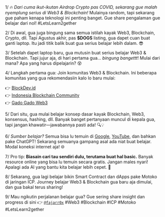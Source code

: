 1/ 🔥 _Dari cuma ikut-ikutan Airdrop Crypto pas COVID, sekarang gue malah nyemplung serius di Web3 & Blockchain!_ Mulainya random, tapi sekarang gue paham kenapa teknologi ini penting banget. Gue share pengalaman gue belajar dari nol! #LetsLearn2gether

2/ Di awal, gua juga bingung sama semua istilah kayak Web3, Blockchain, Crypto, dll. Tapi Agustus akhir, pas **$DOGS** listing, gua dapet cuan buat ganti laptop. Itu jadi titik balik buat gua serius belajar lebih dalam. 😎

3/ Setelah dapet laptop baru, gua mutusin buat serius belajar Web3 & Blockchain. Tapi jujur aja, di hari pertama gua... _bingung bangettt_! Mulai dari mana? Apa yang harus dipelajarin? 😵

4/ Langkah pertama gua: Join komunitas Web3 & Blockchain. Ini beberapa komunitas yang gua rekomendasiin kalo lo baru mulai:

👉 [BlockDev.id](https://t.me/blockDevID)  
👉 [Indonesia Blockchain Community](https://t.me/Blockchainity_id)  
👉 [Gado Gado Web3](https://t.me/GadoGadoWeb3)

5/ Dari situ, gua mulai belajar konsep dasar kayak Blockchain, Web3, konsensus, hashing, dll. Banyak banget pertanyaan muncul di kepala gua, tapi jangan khawatir—jawabannya pasti ada! 🔍💡

6/ _Sumber belajar?_ Semua bisa lu temuin di [Google](https://google.com), [YouTube](https://youtube.com), dan bahkan pake ChatGPT! Sekarang semuanya gampang asal ada niat buat belajar. Modal koneksi internet aja! 🌐

7/ Pro tip: **Biasain cari tau sendiri dulu, terutama buat hal basic.** Banyak resource online yang bisa lu temuin secara gratis. Jangan males nyari! Apalagi ada AI yang bantu kita belajar lebih cepet. 🚀

8/ Sekarang, gua lagi belajar bikin Smart Contract dan dApps pake Motoko di jaringan ICP. Journey belajar Web3 & Blockchain gua baru aja dimulai, dan gua bakal terus sharing!

9/ Mau ngikutin perjalanan belajar gua? Gue sering share insight dan progress di sini 👉 [`@fajarr0x`](https://x.com/fajarr0x) #Web3 #Blockchain #ICP #Motoko #LetsLearn2gether